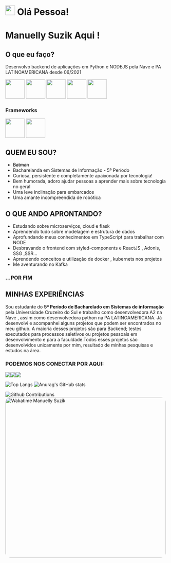
<h1 aligh="center"><img src="https://emojis.slackmojis.com/emojis/images/1613285697/12806/meow_attention.png?1613285697" width="30"/> Olá Pessoa! </h1>


  # Manuelly Suzik Aqui !
  ## O que eu faço?
  <p>Desenvolvo backend de aplicações em Python e NODEJS pela Nave e PA LATINOAMERICANA desde 06/2021</p>

<img src="https://emojis.slackmojis.com/emojis/images/1450441296/151/javascript.png?1450441296" width="60"></img>
<img src="https://emojis.slackmojis.com/emojis/images/1533426774/4425/nodejs.png?1533426774" width="60"></img>
<img src="https://emojis.slackmojis.com/emojis/images/1470343792/719/html5.png?1470343792" width="60"></img>
<img src="https://emojis.slackmojis.com/emojis/images/1450319444/32/python.png?1450319444" width="60"></img>
<img src="https://emojis.slackmojis.com/emojis/images/1497185511/2411/css.jpg?1497185511" width="60"></img>

  ### Frameworks
<img src="https://emojis.slackmojis.com/emojis/images/1483053257/1538/bootstrap.png?1483053257" width="60"></img>
<img src="https://emojis.slackmojis.com/emojis/images/1473950148/1161/react.png?1473950148" width="60"></img>

  
## QUEM EU SOU?
* ~~Batman~~
* Bacharelanda em Sistemas de Informação - 5ª Período
* Curiosa, persistente e completamente apaixonada por tecnologia!
* Bem humorada, adoro ajudar pessoas a aprender mais sobre tecnologia no geral
* Uma leve inclinação para embarcados
* Uma amante incompreendida de robótica

## O QUE ANDO APRONTANDO?
* Estudando sobre microserviços, cloud e flask
* Aprendendo tudo sobre modelagem e estrutura de dados
* Aprofundando meus conhecimentos em TypeScript para trabalhar com NODE
* Desbravando o frontend com styled-components e ReactJS , Adonis, SSG ,SSR...
* Aprendendo conceitos e utilização de docker , kubernets nos projetos
* Me aventurando no Kafka
### ...POR FIM

## MINHAS EXPERIÊNCIAS
<p> Sou estudante do <strong>5ª Período de Bacharelado em Sistemas de informação</strong> pela Universidade Cruzeiro do Sul e trabalho como desenvolvedora A2 na Nave , assim como desenvolvedora python na PA LATINOAMERICANA. Já desenvolvi e acompanhei alguns projetos que podem ser encontrados no meu github. A maioria desses projetos são para Backend; testes executados para processos seletivos ou projetos pessoais em desenvolvimento e para a faculdade.Todos esses projetos são desenvolvidos unicamente por mim, resultado de minhas pesquisas e estudos na área. </p>

### PODEMOS NOS CONECTAR POR AQUI:
<a href="https://linkedin.com/in/manuellysuzik"><img src="https://img.shields.io/badge/-LinkedIn-0077B5?style=flat&logo=Linkedin&logoColor=white"/></a><a href="https://www.instagram.com/manuellysuzik/"><img src="https://img.shields.io/badge/-Instagram-E4405F?style=flat&logo=instagram&logoColor=white"/></a><a href="https://www.facebook.com/manuellysuzik.nunesmelo/"><img src="https://img.shields.io/badge/-Facebook-1877F2?style=flat&logo=facebook&logoColor=white"/></a>


![Top Langs](https://github-readme-stats.vercel.app/api/top-langs/?username=manununes&layout=compact)
![Anurag's GitHub stats](https://github-readme-stats.vercel.app/api?username=manununes&show_icons=true&theme=slateorange)

![Github Contributions](https://github-readme-streak-stats.herokuapp.com/?user=manununes&hide_border=false)
<picture>
  <img src="https://wakatime.com/share/@manununes/b7a1d8f1-fb0f-49c2-b1f9-b7eafc741ba6.svg" alt="Wakatime Manuelly Suzik" height="500" style="border-radius:15px;">
</picture>
